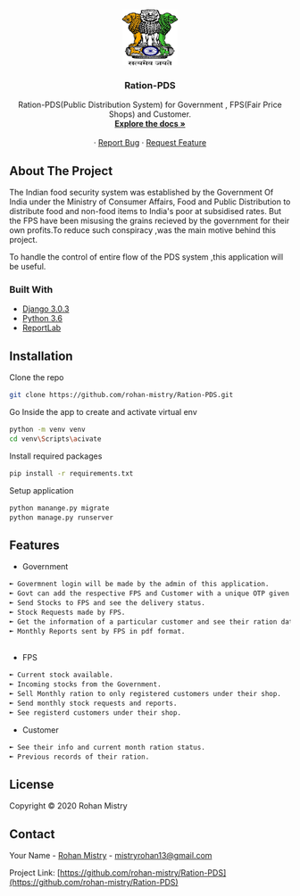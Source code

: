 
<!-- PROJECT LOGO -->
<br />
<p align="center">
  
  <img src="doc/img/emblem.png" alt="Logo" width="100" height="100">
  <h3 align="center">Ration-PDS</h3>

  <p align="center">
    Ration-PDS(Public Distribution System) for Government , FPS(Fair Price Shops) and Customer. 
    <br />
    <a href="https://github.com/rohan-mistry/Ration-PDS"><strong>Explore the docs »</strong></a>
    <br />
    <br />
    ·
    <a href="https://github.com/rohan-mistry/Ration-PDS/issues">Report Bug</a>
    ·
    <a href="https://github.com/rohan-mistry/Ration-PDS/issues">Request Feature</a>
  </p>
</p>







<!-- ABOUT THE PROJECT -->
## About The Project

<!--[![Product Name Screen Shot][product-screenshot]](https://example.com)  -->

The Indian food security system was established by the Government Of India under the Ministry of Consumer Affairs, Food and Public Distribution to distribute food and non-food items to India's poor at subsidised rates.
But the FPS have been misusing the grains recieved by the government for their own profits.To reduce such conspiracy ,was the main motive behind this project.

To handle the control of entire flow of the PDS system ,this application will be useful.

### Built With

* [Django 3.0.3](https://docs.djangoproject.com/en/3.0/)
* [Python 3.6](https://www.python.org/doc/)
* [ReportLab](https://www.reportlab.com/opensource/)



## Installation

Clone the repo
```sh
git clone https://github.com/rohan-mistry/Ration-PDS.git
```

Go Inside the app to create and activate virtual env
```sh
python -m venv venv
cd venv\Scripts\acivate
```

Install required packages
```sh
pip install -r requirements.txt
```

Setup application 
```sh
python manange.py migrate
python manage.py runserver
```



<!-- Features EXAMPLES -->
## Features

- Government
```sh
➼ Govermnent login will be made by the admin of this application.
➼ Govt can add the respective FPS and Customer with a unique OTP given to them for registering into this app.
➼ Send Stocks to FPS and see the delivery status.
➼ Stock Requests made by FPS.
➼ Get the information of a particular customer and see their ration data.
➼ Monthly Reports sent by FPS in pdf format.
 
```
- FPS
```sh
➼ Current stock available. 
➼ Incoming stocks from the Government.
➼ Sell Monthly ration to only registered customers under their shop.
➼ Send monthly stock requests and reports. 
➼ See registerd customers under their shop. 
```
- Customer
```sh
➼ See their info and current month ration status. 
➼ Previous records of their ration.
```




<!-- LICENSE -->
## License

Copyright © 2020 Rohan Mistry



<!-- CONTACT -->
## Contact

Your Name - [Rohan Mistry](https://www.linkedin.com/in/rohan-mistry-826714180/) - mistryrohan13@gmail.com

Project Link: [https://github.com/rohan-mistry/Ration-PDS](https://github.com/rohan-mistry/Ration-PDS)
